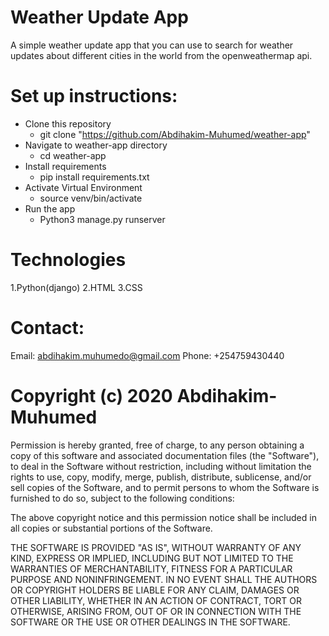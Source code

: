 # Weather Update App
A simple weather update app that you can use to search for weather updates about different cities in the world from the openweathermap api.

# Set up instructions:
- Clone this repository
    - git clone "https://github.com/Abdihakim-Muhumed/weather-app"
- Navigate to weather-app directory
    - cd weather-app
- Install requirements
    - pip install requirements.txt
- Activate Virtual Environment
    - source venv/bin/activate
- Run the app
    - Python3 manage.py runserver

# Technologies
 1.Python(django)
 2.HTML
 3.CSS

 # Contact:

 Email: abdihakim.muhumedo@gmail.com 
 Phone: +254759430440

 # Copyright (c) 2020 Abdihakim-Muhumed

 Permission is hereby granted, free of charge, to any person obtaining a copy of this software and associated documentation files (the "Software"), to deal in the Software without restriction, including without limitation the rights to use, copy, modify, merge, publish, distribute, sublicense, and/or sell copies of the Software, and to permit persons to whom the Software is furnished to do so, subject to the following conditions:

The above copyright notice and this permission notice shall be included in all copies or substantial portions of the Software.

THE SOFTWARE IS PROVIDED "AS IS", WITHOUT WARRANTY OF ANY KIND, EXPRESS OR IMPLIED, INCLUDING BUT NOT LIMITED TO THE WARRANTIES OF MERCHANTABILITY, FITNESS FOR A PARTICULAR PURPOSE AND NONINFRINGEMENT. IN NO EVENT SHALL THE AUTHORS OR COPYRIGHT HOLDERS BE LIABLE FOR ANY CLAIM, DAMAGES OR OTHER LIABILITY, WHETHER IN AN ACTION OF CONTRACT, TORT OR OTHERWISE, ARISING FROM, OUT OF OR IN CONNECTION WITH THE SOFTWARE OR THE USE OR OTHER DEALINGS IN THE SOFTWARE.

